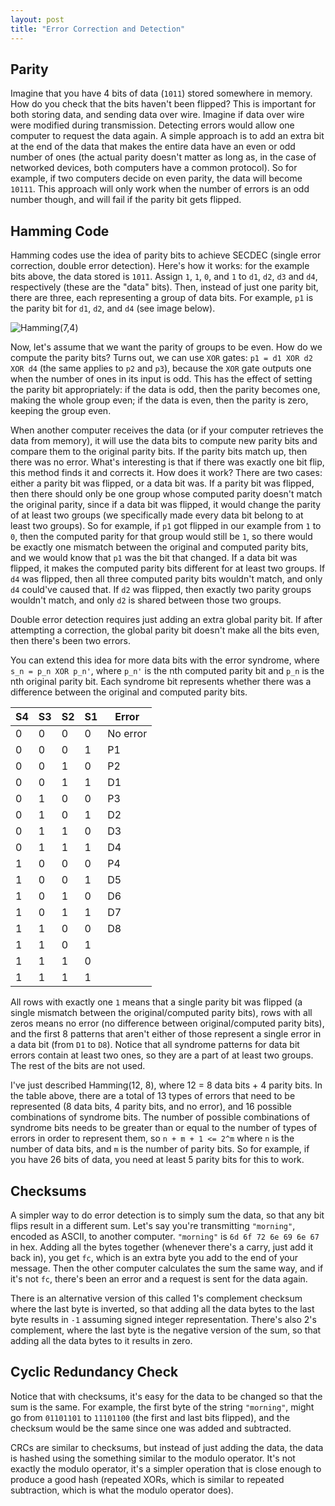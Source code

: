 ```yaml
---
layout: post
title: "Error Correction and Detection"
---
```


## Parity
Imagine that you have 4 bits of data (```1011```) stored somewhere in memory. How do you check that the bits haven't been flipped? This is important for both storing data, and sending data over wire. Imagine if data over wire were modified during transmission. Detecting errors would allow one computer to request the data again. A simple approach is to add an extra bit at the end of the data that makes the entire data have an even or odd number of ones (the actual parity doesn't matter as long as, in the case of networked devices, both computers have a common protocol). So for example, if two computers decide on even parity, the data will become ```10111```. This approach will only work when the number of errors is an odd number though, and will fail if the parity bit gets flipped.

## Hamming Code
Hamming codes use the idea of parity bits to achieve SECDEC (single error correction, double error detection). Here's how it works: for the example bits above, the data stored is ```1011```. Assign ```1```, ```1```, ```0```, and ```1``` to ```d1```, ```d2```, ```d3``` and ```d4```, respectively (these are the "data" bits). Then, instead of just one parity bit, there are three, each representing a group of data bits. For example, ```p1``` is the parity bit for ```d1```, ```d2```, and ```d4``` (see image below).

![Hamming(7,4)](/assets/hamming74.png)

Now, let's assume that we want the parity of groups to be even. How do we compute the parity bits? Turns out, we can use ```XOR``` gates: ```p1 = d1 XOR d2 XOR d4``` (the same applies to ```p2``` and ```p3```), because the ```XOR``` gate outputs one when the number of ones in its input is odd. This has the effect of setting the parity bit appropriately: if the data is odd, then the parity becomes one, making the whole group even; if the data is even, then the parity is zero, keeping the group even.

When another computer receives the data (or if your computer retrieves the data from memory), it will use the data bits to compute new parity bits and compare them to the original parity bits. If the parity bits match up, then there was no error. What's interesting is that if there was exactly one bit flip, this method finds it and corrects it. How does it work? There are two cases: either a parity bit was flipped, or a data bit was. If a parity bit was flipped, then there should only be one group whose computed parity doesn't match the original parity, since if a data bit was flipped, it would change the parity of at least two groups (we specifically made every data bit belong to at least two groups). So for example, if ```p1``` got flipped in our example from ```1``` to ```0```, then the computed parity for that group would still be ```1```, so there would be exactly one mismatch between the original and computed parity bits, and we would know that ```p1``` was the bit that changed. If a data bit was flipped, it makes the computed parity bits different for at least two groups. If ```d4``` was flipped, then all three computed parity bits wouldn't match, and only ```d4``` could've caused that. If ```d2``` was flipped, then exactly two parity groups wouldn't match, and only ```d2``` is shared between those two groups.

Double error detection requires just adding an extra global parity bit. If after attempting a correction, the global parity bit doesn't make all the bits even, then there's been two errors.

You can extend this idea for more data bits with the error syndrome, where ```s_n = p_n XOR p_n'```, where ```p_n'``` is the nth computed parity bit and ```p_n``` is the nth original parity bit. Each syndrome bit represents whether there was a difference between the original and computed parity bits. 

| S4 | S3 | S2 | S1 | Error    |
| -- | -- | -- | -- | -------- |
| 0  | 0  | 0  | 0  | No error |
| 0  | 0  | 0  | 1  | P1 |
| 0  | 0  | 1  | 0  | P2 |
| 0  | 0  | 1  | 1  | D1 |
| 0  | 1  | 0  | 0  | P3 |
| 0  | 1  | 0  | 1  | D2 |
| 0  | 1  | 1  | 0  | D3 |
| 0  | 1  | 1  | 1  | D4 |
| 1  | 0  | 0  | 0  | P4 |
| 1  | 0  | 0  | 1  | D5 |
| 1  | 0  | 1  | 0  | D6 |
| 1  | 0  | 1  | 1  | D7 |
| 1  | 1  | 0  | 0  | D8 |
| 1  | 1  | 0  | 1  |  |
| 1  | 1  | 1  | 0  |  |
| 1  | 1  | 1  | 1  |  |

All rows with exactly one ```1``` means that a single parity bit was flipped (a single mismatch between the original/computed parity bits), rows with all zeros means no error (no difference between original/computed parity bits), and the first 8 patterns that aren't either of those represent a single error in a data bit (from ```D1``` to ```D8```). Notice that all syndrome patterns for data bit errors contain at least two ones, so they are a part of at least two groups. The rest of the bits are not used.

I've just described Hamming(12, 8), where 12 = 8 data bits + 4 parity bits. In the table above, there are a total of 13 types of errors that need to be represented (8 data bits, 4 parity bits, and no error), and 16 possible combinations of syndrome bits. The number of possible combinations of syndrome bits needs to be greater than or equal to the number of types of errors in order to represent them, so ```n + m + 1 <= 2^m``` where ```n``` is the number of data bits, and ```m``` is the number of parity bits. So for example, if you have 26 bits of data, you need at least 5 parity bits for this to work.

## Checksums
A  simpler way to do error detection is to simply sum the data, so that any bit flips result in a different sum. Let's say you're transmitting ```"morning"```, encoded as ASCII, to another computer. ```"morning"``` is ```6d 6f 72 6e 69 6e 67``` in hex. Adding all the bytes together (whenever there's a carry, just add it back in), you get ```fc```, which is an extra byte you add to the end of your message. Then the other computer calculates the sum the same way, and if it's not ```fc```, there's been an error and a request is sent for the data again.

There is an alternative version of this called 1's complement checksum where the last byte is inverted, so that adding all the data bytes to the last byte results in ```-1``` assuming signed integer representation. There's also 2's complement, where the last byte is the negative version of the sum, so that adding all the data bytes to it results in zero.

## Cyclic Redundancy Check

Notice that with checksums, it's easy for the data to be changed so that the sum is the same. For example, the first byte of the string ```"morning"```, might go from ```01101101``` to ```11101100``` (the first and last bits flipped), and the checksum would be the same since one was added and subtracted.

CRCs are similar to checksums, but instead of just adding the data, the data is hashed using the something similar to the modulo operator. It's not exactly the modulo operator, it's a simpler operation that is close enough to produce a good hash (repeated XORs, which is similar to repeated subtraction, which is what the modulo operator does).